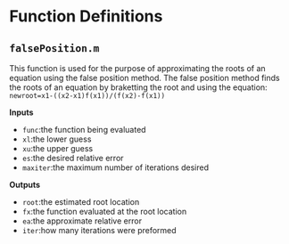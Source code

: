 # Function Definitions
## `falsePosition.m`
  This function is used for the purpose of approximating the roots of an equation using the false position method. The false position method finds the roots of an equation by braketting the root and using the equation:   
`newroot=x1-((x2-x1)f(x1))/(f(x2)-f(x1)) `  
  
**Inputs**     
- `func`:the function being evaluated    
- `xl`:the lower guess  
- `xu`:the upper guess    
- `es`:the desired relative error     
- `maxiter`:the maximum number of iterations desired 
  
**Outputs**     
- `root`:the estimated root location    
- `fx`:the function evaluated at the root location    
- `ea`:the approximate relative error     
- `iter`:how many iterations were preformed  
